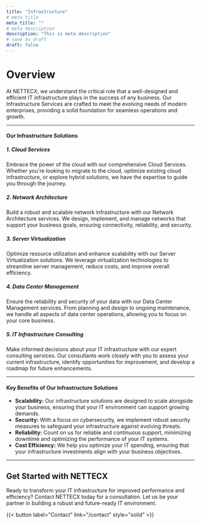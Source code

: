 ```yaml
---
title: "Infrastructure"
# meta title
meta_title: ""
# meta description
description: "This is meta description"
# save as draft
draft: false
---
```

# Overview

At NETTECX, we understand the critical role that a well-designed and efficient IT infrastructure plays in the success of any business. Our Infrastructure Services are crafted to meet the evolving needs of modern enterprises, providing a solid foundation for seamless operations and growth.

<hr>

#### Our Infrastructure Solutions
##### 1. Cloud Services

Embrace the power of the cloud with our comprehensive Cloud Services. Whether you're looking to migrate to the cloud, optimize existing cloud infrastructure, or explore hybrid solutions, we have the expertise to guide you through the journey.

##### 2. Network Architecture

Build a robust and scalable network infrastructure with our Network Architecture services. We design, implement, and manage networks that support your business goals, ensuring connectivity, reliability, and security.

##### 3. Server Virtualization

Optimize resource utilization and enhance scalability with our Server Virtualization solutions. We leverage virtualization technologies to streamline server management, reduce costs, and improve overall efficiency.

##### 4. Data Center Management

Ensure the reliability and security of your data with our Data Center Management services. From planning and design to ongoing maintenance, we handle all aspects of data center operations, allowing you to focus on your core business.

##### 5. IT Infrastructure Consulting

Make informed decisions about your IT infrastructure with our expert consulting services. Our consultants work closely with you to assess your current infrastructure, identify opportunities for improvement, and develop a roadmap for future enhancements.

<hr>

#### Key Benefits of Our Infrastructure Solutions

* **Scalability:** Our infrastructure solutions are designed to scale alongside your business, ensuring that your IT environment can support growing demands.
* **Security:** With a focus on cybersecurity, we implement robust security measures to safeguard your infrastructure against evolving threats.
* **Reliability:** Count on us for reliable and continuous support, minimizing downtime and optimizing the performance of your IT systems.
* **Cost Efficiency:** We help you optimize your IT spending, ensuring that your infrastructure investments align with your business objectives.

<hr>

## Get Started with NETTECX

Ready to transform your IT infrastructure for improved performance and efficiency? Contact NETTECX today for a consultation. Let us be your partner in building a robust and future-ready IT environment.

{{< button label="Contact" link="/contact" style="solid" >}}